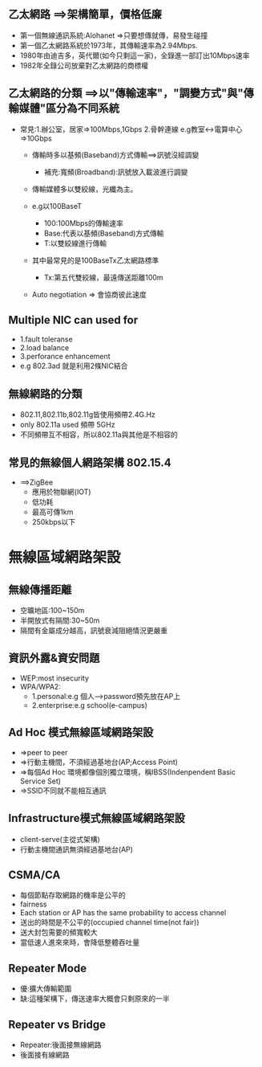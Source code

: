 ## 乙太網路 ==>架構簡單，價格低廉
* 第一個無線通訊系統:Alohanet =>只要想傳就傳，易發生碰撞
* 第一個乙太網路系統於1973年，其傳輸速率為2.94Mbps.
* 1980年由迪吉多，英代爾(如今只剩這一家)，全錄進一部訂出10Mbps速率
* 1982年全錄公司放棄對乙太網路的商標權
## 乙太網路的分類 ==>以"傳輸速率"，"調變方式"與"傳輸媒體"區分為不同系統
* 常見:1.辦公室，居家=>100Mbps,1Gbps 2.骨幹連線 e.g教室<->電算中心=>10Gbps
  * 傳輸時多以基頻(Baseband)方式傳輸==>訊號沒經調變
    * 補充:寬頻(Broadband):訊號放入載波進行調變
  * 傳輸媒體多以雙絞線，光纖為主。
  * e.g以100BaseT
    * 100:100Mbps的傳輸速率
    * Base:代表以基頻(Baseband)方式傳輸
    * T:以雙絞線進行傳輸
  * 其中最常見的是100BaseTx乙太網路標準
    * Tx:第五代雙絞線，最遠傳送距離100m
    
  * Auto negotiation => 會協商彼此速度
  
## Multiple NIC can used for
* 1.fault toleranse
* 2.load balance
* 3.perforance enhancement
* e.g 802.3ad 就是利用2條NIC結合

## 無線網路的分類
* 802.11,802.11b,802.11g皆使用頻帶2.4G.Hz
* only 802.11a used 頻帶 5GHz
* 不同頻帶互不相容，所以802.11a與其他是不相容的

## 常見的無線個人網路架構 802.15.4
* ==>ZigBee
  * 應用於物聯網(IOT)
  * 低功耗
  * 最高可傳1km
  * 250kbps以下
  
# 無線區域網路架設
## 無線傳播距離
* 空曠地區:100~150m
* 半開放式有隔間:30~50m
* 隔間有金屬成分越高，訊號衰減阻絕情況更嚴重
## 資訊外露&資安問題
* WEP:most insecurity
* WPA/WPA2:
  * 1.personal:e.g 個人-->password預先放在AP上
  * 2.enterprise:e.g school(e-campus)
## Ad Hoc 模式無線區域網路架設
* =>peer to peer
* =>行動主機間，不須經過基地台(AP;Access Point)
* =>每個Ad Hoc 環境都像個別獨立環境，稱IBSS(Indenpendent Basic Service Set)
* =>SSID不同就不能相互通訊
## Infrastructure模式無線區域網路架設
* client-serve(主從式架構)
* 行動主機間通訊無須經過基地台(AP)
## CSMA/CA
* 每個節點存取網路的機率是公平的
* fairness
* Each station or AP has the same probability to access channel
* 送出的時間是不公平的(occupied channel time(not fair))
* 送大封包需要的頻寬較大
* 當低速人進來來時，會降低整體吞吐量
## Repeater Mode
* 優:擴大傳輸範圍
* 缺:這種架構下，傳送速率大概會只剩原來的一半
## Repeater vs Bridge
* Repeater:後面接無線網路
* 後面接有線網路

